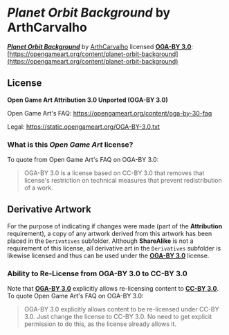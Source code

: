 # *Planet Orbit Background* by ArthCarvalho

[***Planet Orbit Background***](https://opengameart.org/content/planet-orbit-background) by [ArthCarvalho](https://opengameart.org/users/arthcarvalho) licensed [**OGA-BY 3.0**](https://static.opengameart.org/OGA-BY-3.0.txt): [https://opengameart.org/content/planet-orbit-background](https://opengameart.org/content/planet-orbit-background)

## License
**Open Game Art Attribution 3.0 Unported (OGA-BY 3.0)**

Open Game Art's FAQ: https://opengameart.org/content/oga-by-30-faq

Legal: https://static.opengameart.org/OGA-BY-3.0.txt

### What is this *Open Game Art* license?
To quote from Open Game Art's FAQ on OGA-BY 3.0:

> OGA-BY 3.0 is a license based on CC-BY 3.0 that removes that license's restriction on technical measures that prevent redistribution of a work.

## Derivative Artwork

For the purpose of indicating if changes were made (part of the **Attribution** requirement), a copy of any artwork derived from this artwork has been placed in the `Derivatives` subfolder. Although **ShareAlike** is not a requirement of this license, all derivative art in the `Derivatives` subfolder is likewise licensed and thus can be used under the [**OGA-BY 3.0**](https://static.opengameart.org/OGA-BY-3.0.txt) license.

### Ability to Re-License from **OGA-BY 3.0** to **CC-BY 3.0**

Note that [**OGA-BY 3.0**](https://static.opengameart.org/OGA-BY-3.0.txt) explicitly allows re-licensing content to [**CC-BY 3.0**](https://creativecommons.org/licenses/by/3.0/). To quote Open Game Art's FAQ on OGA-BY 3.0:

> OGA-BY 3.0 explicitly allows content to be re-licensed under CC-BY 3.0.  Just change the license to CC-BY 3.0.  No need to get explicit permission to do this, as the license already allows it.